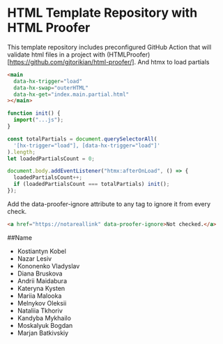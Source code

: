# HTML Template Repository with HTML Proofer

This template repository includes preconfigured GitHub Action that will validate html files in a project with (HTMLProofer)[https://github.com/gjtorikian/html-proofer/].
And htmx to load partials

```html
<main
  data-hx-trigger="load"
  data-hx-swap="outerHTML"
  data-hx-get="index.main.partial.html"
></main>
```

```js
function init() {
  import("...js");
}

const totalPartials = document.querySelectorAll(
  '[hx-trigger="load"], [data-hx-trigger="load"]'
).length;
let loadedPartialsCount = 0;

document.body.addEventListener("htmx:afterOnLoad", () => {
  loadedPartialsCount++;
  if (loadedPartialsCount === totalPartials) init();
});
```

Add the data-proofer-ignore attribute to any tag to ignore it from every check.

```html
<a href="https://notareallink" data-proofer-ignore>Not checked.</a>
```

##Name 
  - Kostiantyn Kobel 
  - Nazar Lesiv
  - Kononenko Vladyslav
  - Diana Bruskova
  - Andrii Maidabura
  - Kateryna Kysten
  - Mariia Malooka
  - Melnykov Oleksii
  - Nataliia Tkhoriv
  - Kandyba Mykhailo
  - Moskalyuk Bogdan
  - Marjan Batkivskiy